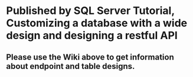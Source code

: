 ﻿# Published by SQL Server Tutorial, Customizing a database with a wide design and designing a restful API

## Please use the Wiki above to get information about endpoint and table designs.
